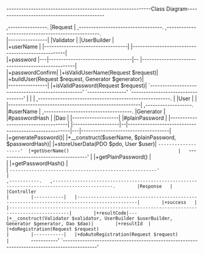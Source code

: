 -----------------------------------------------------------Class Diagram--------------------------------------------

 ,----------------.
 |Request         |   ,----------------------------------.   ,--------------------------------------------------.       
 |----------------|   |Validator                         |   |UserBuilder                                       |       
 |+userName       |   |----------------------------------|   |--------------------------------------------------|       
 |+password       |---|----------------------------------|-- |--------------------------------------------------|       
 |+passwordConfirm|   |+isValidUserName(Request $request)|   |+buildUser(Request $request, Generator $generator)|       
 |----------------|   |+isValidPassword(Request $request)|   `--------------------------------------------------'       
 `----------------'   `----------------------------------'                                                              
          |                                                                                                             
          |                                                                                                             
          |            ,------------------------------------------------------.                                         
          |            |User                                                  |                                         
          |            |------------------------------------------------------|                                         
,-------------------.  |#userName                                             |   ,------------------------------------.
|Generator          |  |#passwordHash                                         |   |Dao                                 |
|-------------------|  |#plainPassword                                        |   |------------------------------------|
|-------------------|--|------------------------------------------------------|---|------------------------------------|
|+generatePassword()|  |+__construct($userName, $plainPassword, $passwordHash)|   |+storeUserData(PDO $pdo, User $user)|
`-------------------'  |+getUserName()                                        |   `------------------------------------'
          |            |+getPlainPassword()                                   |                                         
          |            |+getPasswordHash()                                    |                                         
          |            `------------------------------------------------------'                                         
          |                                                                                                             
   ,-----------.   ,--------------------------------------------------------------------------------------------.       
   |Response   |   |Controller                                                                                  |       
   |-----------|   |--------------------------------------------------------------------------------------------|       
   |+success   |   |--------------------------------------------------------------------------------------------|       
   |+resultCode|---|+__construct(Validator $validator, UserBuilder $userBuilder, Generator $generator, Dao $dao)|       
   |+resultId  |   |+doRegistration(Request $request)                                                           |       
   |-----------|   |+doAutoRegistration(Request $request)                                                       |       
   `-----------'   `--------------------------------------------------------------------------------------------'       